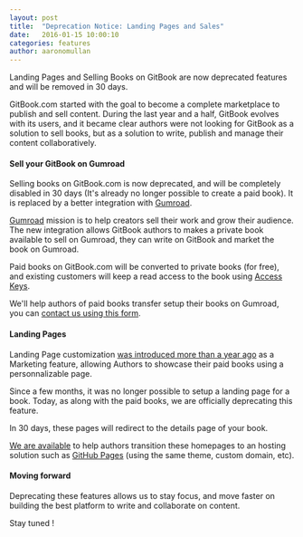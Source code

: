 ```yaml
---
layout: post
title:  "Deprecation Notice: Landing Pages and Sales"
date:   2016-01-15 10:00:10
categories: features
author: aaronomullan
---
```


Landing Pages and Selling Books on GitBook are now deprecated features and will be removed in 30 days.

<!-- more -->

GitBook.com started with the goal to become a complete marketplace to publish and sell content. During the last year and a half, GitBook evolves with its users, and it became clear authors were not looking for GitBook as a solution to sell books, but as a solution to write, publish and manage their content collaboratively.

#### Sell your GitBook on Gumroad

Selling books on GitBook.com is now deprecated, and will be completely disabled in 30 days (It's already no longer possible to create a paid book). It is replaced by a better integration with [Gumroad](https://gumroad.com).

[Gumroad](https://gumroad.com) mission is to help creators sell their work and grow their audience. The new integration allows GitBook authors to makes a private book available to sell on Gumroad, they can write on GitBook and market the book on Gumroad.

Paid books on GitBook.com will be converted to private books (for free), and existing customers will keep a read access to the book using [Access Keys](http://developer.gitbook.com/books/keys/index.html).

We'll help authors of paid books transfer setup their books on Gumroad, you can [contact us using this form](https://www.gitbook.com/contact).

#### Landing Pages

Landing Page customization [was introduced more than a year ago](https://www.gitbook.com/blog/features/landing) as a Marketing feature, allowing Authors to showcase their paid books using a personnalizable page.

Since a few months, it was no longer possible to setup a landing page for a book. Today, as along with the paid books, we are officially deprecating this feature.

In 30 days, these pages will redirect to the details page of your book.

[We are available](https://www.gitbook.com/contact) to help authors transition these homepages to an hosting solution such as [GitHub Pages](https://pages.github.com) (using the same theme, custom domain, etc).

#### Moving forward

Deprecating these features allows us to stay focus, and move faster on building the best platform to write and collaborate on content.

Stay tuned !

